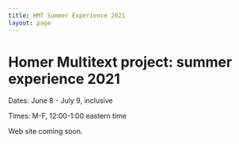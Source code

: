 ```yaml
---
title: HMT Summer Experience 2021
layout: page
---
```



# Homer Multitext project: summer experience 2021

Dates: June 8 - July 9, inclusive

Times: M-F, 12:00-1:00 eastern time

Web site coming soon.
